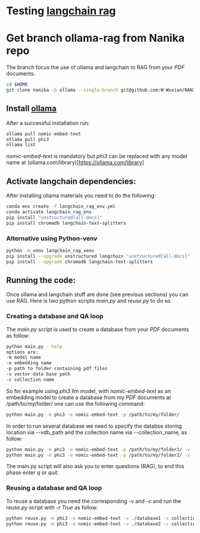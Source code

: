 # Testing [langchain rag](https://github.com/tonykipkemboi/ollama_pdf_rag/blob/main/local_ollama_rag.ipynb)
# Get branch ollama-rag from Nanika repo
The branch focus the use of ollama and langchain to RAG from your *PDF* documents.
```bash
cd $HOME
git clone nanika -b ollama --single-branch git@github.com:W-Wuxian/NANIKA.git
```

## Install [ollama](https://github.com/ollama/ollama?tab=readme-ov-file)
After a successful installation run:
```bash
ollama pull nomic-embed-text 
ollama pull phi3
ollama list
```
*nomic-embed-text* is mandatory but *phi3* can be replaced with any model name at
(ollama.com/library)[https://ollama.com/library]

## Activate langchain dependencies:
After installing ollama materials you need to do the following:
```bash
conda env create -f langchain_rag_env.yml
conda activate langchain_rag_env
pip install "unstructured[all-docs]"
pip install chromadb langchain-text-splitters
```
### Alternative using Python-venv
```bash
python -m venv langchain_rag_venv
pip install --upgrade unstructured langchain "unstructured[all-docs]"
pip install --upgrade chromadb langchain-text-splitters
```

## Running the code:
Once ollama and langchain stuff are done (see previous sections)
you can use RAG. Here is two python scripts *main.py* and *reuse.py* to do so.
### Creating a database and QA loop
The *main.py* script is used to create a database from your *PDF* documents as follow:
```bash
python main.py --help
options are:
-m model name
-e embedding name
-p path to folder containing pdf files
-v vector data base path
-c collection name
```
So for example using *phi3* llm model, with *nomic-embed-text* as an embedding model to create a database from my *PDF* documents at /path/to/my/folder/ one can use the following command:
```bash
python main.py -m phi3 -e nomic-embed-text -p /path/to/my/folder/
```
In order to run several database  we need to specify the databse storing location via --vdb_path and the collection name via --collection_name, as follow:
```bash
python main.py -m phi3 -e nomic-embed-text -p /path/to/my/folder1/ -v ./database1 -c collection1
python main.py -m phi3 -e nomic-embed-text -p /path/to/my/folder2/ -v ./database2 -c collection2
```
The main.py script will also ask you to enter questions (RAG), to end this phase enter *q* or *quit*.

### Reusing a database and QA loop
To reuse a database you need the corresponding *-v* and *-c* and run the *reuse.py* script with *-r True* as follow:
```bash
python reuse.py -m phi3 -e nomic-embed-text -v ./database1 -c collection1 -r True
python reuse.py -m phi3 -e nomic-embed-text -v ./database2 -c collection2 -r True
```